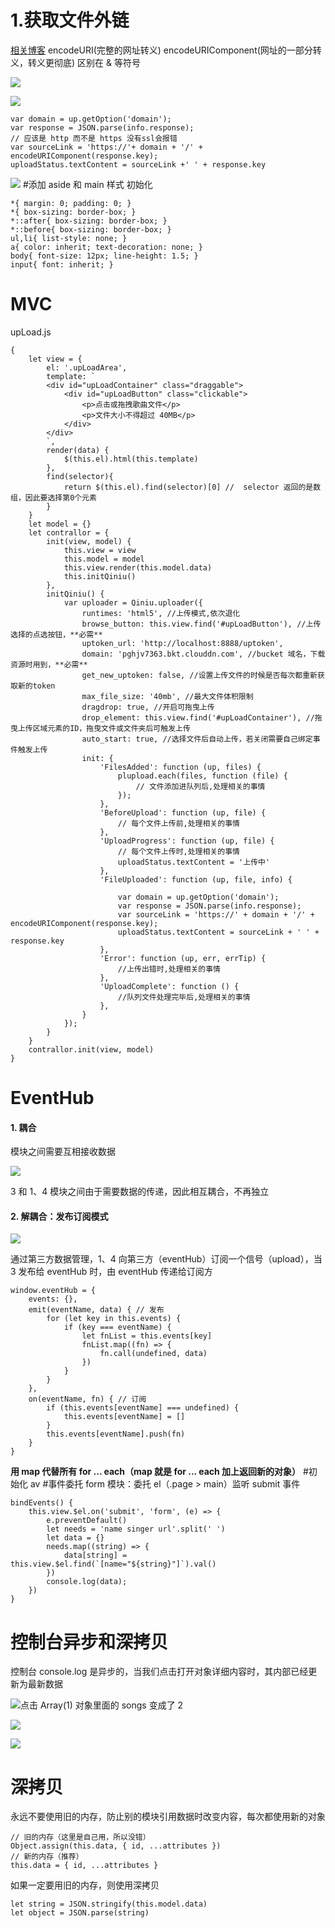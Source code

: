 # 1.获取文件外链

[相关博客](https://www.jianshu.com/p/075f5567c9a1)
encodeURI(完整的网址转义)
encodeURIComponent(网址的一部分转义，转义更彻底)
区别在 & 等符号

![](https://upload-images.jianshu.io/upload_images/7094266-9e0890c5b2b9c5f7.png?imageMogr2/auto-orient/strip%7CimageView2/2/w/1240)

![](https://upload-images.jianshu.io/upload_images/7094266-3ab557597f56973e.png?imageMogr2/auto-orient/strip%7CimageView2/2/w/1240)

```
var domain = up.getOption('domain');
var response = JSON.parse(info.response);
// 应该是 http 而不是 https 没有ssl会报错
var sourceLink = 'https://'+ domain + '/' + encodeURIComponent(response.key);
uploadStatus.textContent = sourceLink +' ' + response.key
```

![](https://upload-images.jianshu.io/upload_images/7094266-f1d141ae98914dd2.png?imageMogr2/auto-orient/strip%7CimageView2/2/w/1240) #添加 aside 和 main 样式
初始化

```
*{ margin: 0; padding: 0; }
*{ box-sizing: border-box; }
*::after{ box-sizing: border-box; }
*::before{ box-sizing: border-box; }
ul,li{ list-style: none; }
a{ color: inherit; text-decoration: none; }
body{ font-size: 12px; line-height: 1.5; }
input{ font: inherit; }
```

# MVC

upLoad.js

```
{
    let view = {
        el: '.upLoadArea',
        template: `
        <div id="upLoadContainer" class="draggable">
            <div id="upLoadButton" class="clickable">
                <p>点击或拖拽歌曲文件</p>
                <p>文件大小不得超过 40MB</p>
            </div>
        </div>
        `,
        render(data) {
            $(this.el).html(this.template)
        },
        find(selector){
            return $(this.el).find(selector)[0] //  selector 返回的是数组，因此要选择第0个元素
        }
    }
    let model = {}
    let contrallor = {
        init(view, model) {
            this.view = view
            this.model = model
            this.view.render(this.model.data)
            this.initQiniu()
        },
        initQiniu() {
            var uploader = Qiniu.uploader({
                runtimes: 'html5', //上传模式,依次退化
                browse_button: this.view.find('#upLoadButton'), //上传选择的点选按钮，**必需**
                uptoken_url: 'http://localhost:8888/uptoken',
                domain: 'pghjv7363.bkt.clouddn.com', //bucket 域名，下载资源时用到，**必需**
                get_new_uptoken: false, //设置上传文件的时候是否每次都重新获取新的token
                max_file_size: '40mb', //最大文件体积限制
                dragdrop: true, //开启可拖曳上传
                drop_element: this.view.find('#upLoadContainer'), //拖曳上传区域元素的ID，拖曳文件或文件夹后可触发上传
                auto_start: true, //选择文件后自动上传，若关闭需要自己绑定事件触发上传
                init: {
                    'FilesAdded': function (up, files) {
                        plupload.each(files, function (file) {
                            // 文件添加进队列后,处理相关的事情
                        });
                    },
                    'BeforeUpload': function (up, file) {
                        // 每个文件上传前,处理相关的事情
                    },
                    'UploadProgress': function (up, file) {
                        // 每个文件上传时,处理相关的事情
                        uploadStatus.textContent = '上传中'
                    },
                    'FileUploaded': function (up, file, info) {

                        var domain = up.getOption('domain');
                        var response = JSON.parse(info.response);
                        var sourceLink = 'https://' + domain + '/' + encodeURIComponent(response.key);
                        uploadStatus.textContent = sourceLink + ' ' + response.key
                    },
                    'Error': function (up, err, errTip) {
                        //上传出错时,处理相关的事情
                    },
                    'UploadComplete': function () {
                        //队列文件处理完毕后,处理相关的事情
                    },
                }
            });
        }
    }
    contrallor.init(view, model)
}
```

# EventHub

#### 1. 耦合

模块之间需要互相接收数据

![](https://upload-images.jianshu.io/upload_images/7094266-38ddeaa2dd02476c.png?imageMogr2/auto-orient/strip%7CimageView2/2/w/1240)

3 和 1、4 模块之间由于需要数据的传递，因此相互耦合，不再独立

#### 2. 解耦合：发布订阅模式

![](https://upload-images.jianshu.io/upload_images/7094266-8007742b1c682cd4.png?imageMogr2/auto-orient/strip%7CimageView2/2/w/1240)

通过第三方数据管理，1、4 向第三方（eventHub）订阅一个信号（upload），当 3 发布给 eventHub 时，由 eventHub 传递给订阅方

```
window.eventHub = {
    events: {},
    emit(eventName, data) { // 发布
        for (let key in this.events) {
            if (key === eventName) {
                let fnList = this.events[key]
                fnList.map((fn) => {
                    fn.call(undefined, data)
                })
            }
        }
    },
    on(eventName, fn) { // 订阅
        if (this.events[eventName] === undefined) {
            this.events[eventName] = []
        }
        this.events[eventName].push(fn)
    }
}
```

**用 map 代替所有 for ... each（map 就是 for ... each 加上返回新的对象）** #初始化 av #事件委托
form 模块：委托 el（.page > main）监听 submit 事件

```
bindEvents() {
    this.view.$el.on('submit', 'form', (e) => {
        e.preventDefault()
        let needs = 'name singer url'.split(' ')
        let data = {}
        needs.map((string) => {
            data[string] = this.view.$el.find(`[name="${string}"]`).val()
        })
        console.log(data);
    })
}
```

# 控制台异步和深拷贝

控制台 console.log 是异步的，当我们点击打开对象详细内容时，其内部已经更新为最新数据

![点击 Array(1) 对象里面的 songs 变成了 2](https://upload-images.jianshu.io/upload_images/7094266-14d97e75f4f0997c.png?imageMogr2/auto-orient/strip%7CimageView2/2/w/1240)

![](https://upload-images.jianshu.io/upload_images/7094266-4a6c7d45b5b4bb9c.png?imageMogr2/auto-orient/strip%7CimageView2/2/w/1240)

![](https://upload-images.jianshu.io/upload_images/7094266-1f50e6e965f9f6c2.png?imageMogr2/auto-orient/strip%7CimageView2/2/w/1240)

# 深拷贝

永远不要使用旧的内存，防止别的模块引用数据时改变内容，每次都使用新的对象

```
// 旧的内存（这里是自己用，所以没错）
Object.assign(this.data, { id, ...attributes })
// 新的内存（推荐）
this.data = { id, ...attributes }
```

如果一定要用旧的内存，则使用深拷贝

```
let string = JSON.stringify(this.model.data)
let object = JSON.parse(string)
```
